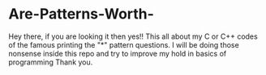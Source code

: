# Are-Patterns-Worth-
Hey there, if you are looking it then yes!! This all about my C or C++ codes of the famous printing the "*" pattern questions. 
 I will be doing those nonsense inside this repo and try to improve my hold in basics of programming
Thank you.
